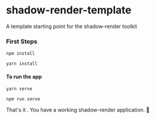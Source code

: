# shadow-render-template
A template starting point for the shadow-render toolkit

### First Steps

  ``` npm install ```
  
  ``` yarn install ```
 
#### To run the app
  
 ``` yarn serve ```
 
 ``` npm run serve ```

That's it . You have a working shadow-render application. :tada:

  
